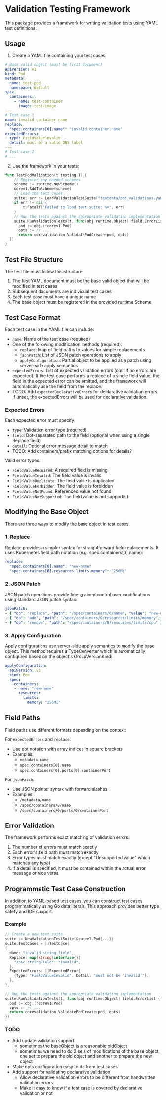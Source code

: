 # Validation Testing Framework

This package provides a framework for writing validation tests using YAML test definitions.

## Usage

1. Create a YAML file containing your test cases: 

```yaml
# Base valid object (must be first document)
apiVersion: v1
kind: Pod
metadata:
  name: test-pod
  namespace: default
spec:
  containers:
    - name: test-container
      image: test-image
---
# Test case 1
name: invalid container name
replace:
  "spec.containers[0].name": "invalid.container.name"
expectedErrors:
- type: FieldValueInvalid
  detail: must be a valid DNS label
---
# Test case 2
# ...
```

2. Use the framework in your tests:

```go
func TestPodValidation(t testing.T) {
	// Register any needed schemes
    scheme := runtime.NewScheme()
    corev1.AddToScheme(scheme)
	// Load the test cases
    suite, err := LoadValidationTestSuite("testdata/pod_validations.yaml", scheme)
    if err != nil {
        t.Fatalf("Failed to load test suite: %v", err)
    }
    // Run the tests against the appropriate validation implementation
    suite.RunValidationTests(t, func(obj runtime.Object) field.ErrorList {
      pod := obj.(*corev1.Pod)
      opts := // ...
      return corevalidation.ValidatePodCreate(pod, opts)
  })
}
```

## Test File Structure

The test file must follow this structure:
1. The first YAML document must be the base valid object that will be modified in test cases
2. Subsequent documents are individual test cases
3. Each test case must have a unique name
4. The base object must be registered in the provided runtime.Scheme

## Test Case Format

Each test case in the YAML file can include:

- `name`: Name of the test case (required)
- One of the following modification methods (required):
  - `replace`: Map of field paths to values for simple replacements
  - `jsonPatch`: List of JSON patch operations to apply
  - `applyConfiguration`: Partial object to be applied as a patch using server-side apply semantics
- `expectedErrors`: List of expected validation errors (omit if no errors are expected). If the test
  case performs a replace of a single field value, the field in the expected error can be omitted,
  and the framework will automatically use the field from the replace.
- TODO: Add `expectedDeclarativeErrors` for declarative validation errors. If unset, the 
  expectedErrors will be used for declarative validation.

### Expected Errors

Each expected error must specify:
- `type`: Validation error type (required)
- `field`: Dot-separated path to the field (optional when using a single Replace field)
- `detail`: Optional error message detail to match
- TODO: Add containers/prefix matching options for details?

Valid error types:
- `FieldValueRequired`: A required field is missing
- `FieldValueInvalid`: The field value is invalid
- `FieldValueDuplicate`: The field value is duplicated
- `FieldValueForbidden`: The field value is forbidden
- `FieldValueNotFound`: Referenced value not found
- `FieldValueNotSupported`: The field value is not supported

## Modifying the Base Object

There are three ways to modify the base object in test cases:

### 1. Replace

Replace provides a simpler syntax for straightforward field replacements. It uses Kubernetes field path notation (e.g. spec.containers[0].name):

```yaml
replace:
  "spec.containers[0].name": "new-name"
  "spec.containers[0].resources.limits.memory": "256Mi"
```

### 2. JSON Patch

JSON patch operations provide fine-grained control over modifications using standard JSON patch syntax:

```yaml
jsonPatch:
- { "op": "replace", "path": "/spec/containers/0/name", "value": "new-name" }
- { "op": "add", "path": "/spec/containers/0/resources/limits/memory", "value": "256Mi" }
- { "op": "remove", "path": "/spec/containers/0/resources/limits/cpu" }
```

### 3. Apply Configuration

Apply configurations use server-side apply semantics to modify the base object. This method requires a TypeConverter which is automatically configured based on the object's GroupVersionKind:

```yaml
applyConfiguration:
  apiVersion: v1
  kind: Pod
  spec:
    containers:
    - name: "new-name"
      resources:
        limits:
          memory: "256Mi"
```

## Field Paths

Field paths use different formats depending on the context:

For `expectedErrors` and `replace`:
- Use dot notation with array indices in square brackets
- Examples:
  - `metadata.name`
  - `spec.containers[0].name`
  - `spec.containers[0].ports[0].containerPort`

For `jsonPatch`:
- Use JSON pointer syntax with forward slashes
- Examples:
  - `/metadata/name`
  - `/spec/containers/0/name`
  - `/spec/containers/0/ports/0/containerPort`

## Error Validation

The framework performs exact matching of validation errors:
1. The number of errors must match exactly
2. Each error's field path must match exactly
3. Error types must match exactly (except "Unsupported value" which matches any type)
4. If a detail is specified, it must be contained within the actual error message or vice versa

## Programmatic Test Case Construction

In addition to YAML-based test cases, you can construct test cases programmatically using Go data literals. This approach provides better type safety and IDE support.

### Example

```go
// Create a new test suite
suite := NewValidationTestSuite(&corev1.Pod{...})
suite.TestCases = []TestCase{
{
  Name: "invalid string field",
  Replace: map[string]interface{}{
    "spec.stringField": "invalid",
  },
  ExpectedErrors: []ExpectedError{
    {Type: "FieldValueInvalid", Detail: "must not be 'invalid'"},
  },
},

// Run the tests against the appropriate validation implementation
suite.RunValidationTests(t, func(obj runtime.Object) field.ErrorList {
  pod := obj.(*corev1.Pod)
  opts := // ...
  return corevalidation.ValidatePodCreate(pod, opts)
})
```

### TODO

- Add update validation support
  - sometimes the baseObject is a reasonable oldObject
  - sometimes we need to do 2 sets of modifications of the base object, one set to prepare the old object
    and another to prepare the new object
- Make opts configuration easy to do from test cases
- Add support for validating declarative validation
  - Allow declarative validation errors to be different from handwritten validation errors
  - Make it easy to know if a test case is covered by declarative validation or not